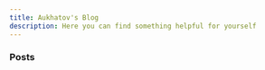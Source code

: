 ```yaml
---
title: Aukhatov's Blog
description: Here you can find something helpful for yourself
---
```

### Posts
